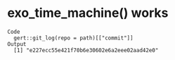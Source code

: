 # exo_time_machine() works

    Code
      gert::git_log(repo = path)[["commit"]]
    Output
      [1] "e227ecc55e421f70b6e30602e6a2eee02aad42e0"

